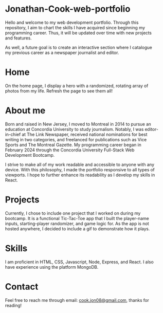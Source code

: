 # Jonathan-Cook-web-portfolio

Hello and welcome to my web development portfolio. Through this repository, I aim to chart the skills I have acquired since beginning my programming career. Thus, it will be updated over time with new projects and features.

As well, a future goal is to create an interactive section where I catalogue my previous career as a newspaper journalist and editor.

# Home

On the home page, I display a hero with a randomized, rotating array of photos from my life. Refresh the page to see them all!

# About me

Born and raised in New Jersey, I moved to Montreal in 2014 to pursue an education at Concordia University to study journalism. Notably, I was editor-in-chief at The Link Newspaper, received national nominations for best writing in two categories, and freelanced for publications such as Vice Sports and The Montreal Gazette. My programming career began in February 2024 through the Concordia University Full-Stack Web Development Bootcamp.

I strive to make all of my work readable and accessible to anyone with any device. With this philosophy, I made the portfolio responsive to all types of viewports. I hope to further enhance its readability as I develop my skills in React.

# Projects

Currently, I chose to include one project that I worked on during my bootcamp. It is a functional Tic-Tac-Toe app that I built the player-name inputs, starting-player randomizer, and game logic for. As the app is not hosted anywhere, I decided to include a gif to demonstrate how it plays.

# Skills

I am proficient in HTML, CSS, Javascript, Node, Express, and React. I also have experience using the platform MongoDB.

# Contact

Feel free to reach me through email: cook.jon08@gmail.com, thanks for reading!
